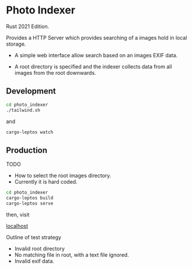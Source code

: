 # Photo Indexer

Rust 2021 Edition.

Provides a HTTP Server which provides searching of a images hold in local storage.

* A simple web interface allow search based on an images EXIF data.

* A root directory is specified and the indexer collects data from all images from the root downwards.

## Development

```bash
cd photo_indexer
./tailwind.sh
```

and

```bash
cargo-leptos watch
```

## Production

TODO

* How to select the root images directory.
* Currently it is hard coded.

```bash
cd photo_indexer
cargo-leptos build
cargo-leptos serve
```

then, visit

[localhost](http://localhost:3000/)

Outline of test strategy

* Invalid root directory
* No matching file in root, with a text file ignored.
* Invalid exif data.
